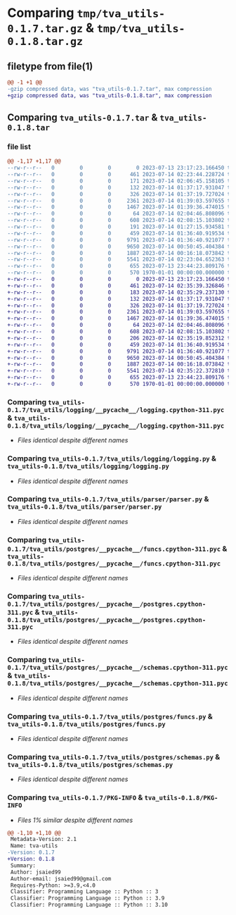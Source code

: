 # Comparing `tmp/tva_utils-0.1.7.tar.gz` & `tmp/tva_utils-0.1.8.tar.gz`

## filetype from file(1)

```diff
@@ -1 +1 @@
-gzip compressed data, was "tva_utils-0.1.7.tar", max compression
+gzip compressed data, was "tva_utils-0.1.8.tar", max compression
```

## Comparing `tva_utils-0.1.7.tar` & `tva_utils-0.1.8.tar`

### file list

```diff
@@ -1,17 +1,17 @@
--rw-r--r--   0        0        0        0 2023-07-13 23:17:23.166450 tva_utils-0.1.7/README.md
--rw-r--r--   0        0        0      461 2023-07-14 02:23:44.228724 tva_utils-0.1.7/pyproject.toml
--rw-r--r--   0        0        0      171 2023-07-14 02:06:45.158105 tva_utils-0.1.7/tva_utils/__init__.py
--rw-r--r--   0        0        0      132 2023-07-14 01:37:17.931047 tva_utils-0.1.7/tva_utils/logging/__init__.py
--rw-r--r--   0        0        0      326 2023-07-14 01:37:19.727024 tva_utils-0.1.7/tva_utils/logging/__pycache__/__init__.cpython-311.pyc
--rw-r--r--   0        0        0     2361 2023-07-14 01:39:03.597655 tva_utils-0.1.7/tva_utils/logging/__pycache__/logging.cpython-311.pyc
--rw-r--r--   0        0        0     1467 2023-07-14 01:39:36.474015 tva_utils-0.1.7/tva_utils/logging/logging.py
--rw-r--r--   0        0        0       64 2023-07-14 02:04:46.808096 tva_utils-0.1.7/tva_utils/parser/__init__.py
--rw-r--r--   0        0        0      608 2023-07-14 02:08:15.103802 tva_utils-0.1.7/tva_utils/parser/parser.py
--rw-r--r--   0        0        0      191 2023-07-14 01:27:15.934581 tva_utils-0.1.7/tva_utils/postgres/__init__.py
--rw-r--r--   0        0        0      459 2023-07-14 01:36:40.919534 tva_utils-0.1.7/tva_utils/postgres/__pycache__/__init__.cpython-311.pyc
--rw-r--r--   0        0        0     9791 2023-07-14 01:36:40.921077 tva_utils-0.1.7/tva_utils/postgres/__pycache__/funcs.cpython-311.pyc
--rw-r--r--   0        0        0     9650 2023-07-14 00:50:45.404384 tva_utils-0.1.7/tva_utils/postgres/__pycache__/postgres.cpython-311.pyc
--rw-r--r--   0        0        0     1887 2023-07-14 00:16:18.073842 tva_utils-0.1.7/tva_utils/postgres/__pycache__/schemas.cpython-311.pyc
--rw-r--r--   0        0        0     5541 2023-07-14 02:23:04.652363 tva_utils-0.1.7/tva_utils/postgres/funcs.py
--rw-r--r--   0        0        0      655 2023-07-13 23:44:23.809176 tva_utils-0.1.7/tva_utils/postgres/schemas.py
--rw-r--r--   0        0        0      570 1970-01-01 00:00:00.000000 tva_utils-0.1.7/PKG-INFO
+-rw-r--r--   0        0        0        0 2023-07-13 23:17:23.166450 tva_utils-0.1.8/README.md
+-rw-r--r--   0        0        0      461 2023-07-14 02:35:39.326846 tva_utils-0.1.8/pyproject.toml
+-rw-r--r--   0        0        0      183 2023-07-14 02:35:29.237130 tva_utils-0.1.8/tva_utils/__init__.py
+-rw-r--r--   0        0        0      132 2023-07-14 01:37:17.931047 tva_utils-0.1.8/tva_utils/logging/__init__.py
+-rw-r--r--   0        0        0      326 2023-07-14 01:37:19.727024 tva_utils-0.1.8/tva_utils/logging/__pycache__/__init__.cpython-311.pyc
+-rw-r--r--   0        0        0     2361 2023-07-14 01:39:03.597655 tva_utils-0.1.8/tva_utils/logging/__pycache__/logging.cpython-311.pyc
+-rw-r--r--   0        0        0     1467 2023-07-14 01:39:36.474015 tva_utils-0.1.8/tva_utils/logging/logging.py
+-rw-r--r--   0        0        0       64 2023-07-14 02:04:46.808096 tva_utils-0.1.8/tva_utils/parser/__init__.py
+-rw-r--r--   0        0        0      608 2023-07-14 02:08:15.103802 tva_utils-0.1.8/tva_utils/parser/parser.py
+-rw-r--r--   0        0        0      206 2023-07-14 02:35:19.852312 tva_utils-0.1.8/tva_utils/postgres/__init__.py
+-rw-r--r--   0        0        0      459 2023-07-14 01:36:40.919534 tva_utils-0.1.8/tva_utils/postgres/__pycache__/__init__.cpython-311.pyc
+-rw-r--r--   0        0        0     9791 2023-07-14 01:36:40.921077 tva_utils-0.1.8/tva_utils/postgres/__pycache__/funcs.cpython-311.pyc
+-rw-r--r--   0        0        0     9650 2023-07-14 00:50:45.404384 tva_utils-0.1.8/tva_utils/postgres/__pycache__/postgres.cpython-311.pyc
+-rw-r--r--   0        0        0     1887 2023-07-14 00:16:18.073842 tva_utils-0.1.8/tva_utils/postgres/__pycache__/schemas.cpython-311.pyc
+-rw-r--r--   0        0        0     5541 2023-07-14 02:35:22.372810 tva_utils-0.1.8/tva_utils/postgres/funcs.py
+-rw-r--r--   0        0        0      655 2023-07-13 23:44:23.809176 tva_utils-0.1.8/tva_utils/postgres/schemas.py
+-rw-r--r--   0        0        0      570 1970-01-01 00:00:00.000000 tva_utils-0.1.8/PKG-INFO
```

### Comparing `tva_utils-0.1.7/tva_utils/logging/__pycache__/logging.cpython-311.pyc` & `tva_utils-0.1.8/tva_utils/logging/__pycache__/logging.cpython-311.pyc`

 * *Files identical despite different names*

### Comparing `tva_utils-0.1.7/tva_utils/logging/logging.py` & `tva_utils-0.1.8/tva_utils/logging/logging.py`

 * *Files identical despite different names*

### Comparing `tva_utils-0.1.7/tva_utils/parser/parser.py` & `tva_utils-0.1.8/tva_utils/parser/parser.py`

 * *Files identical despite different names*

### Comparing `tva_utils-0.1.7/tva_utils/postgres/__pycache__/funcs.cpython-311.pyc` & `tva_utils-0.1.8/tva_utils/postgres/__pycache__/funcs.cpython-311.pyc`

 * *Files identical despite different names*

### Comparing `tva_utils-0.1.7/tva_utils/postgres/__pycache__/postgres.cpython-311.pyc` & `tva_utils-0.1.8/tva_utils/postgres/__pycache__/postgres.cpython-311.pyc`

 * *Files identical despite different names*

### Comparing `tva_utils-0.1.7/tva_utils/postgres/__pycache__/schemas.cpython-311.pyc` & `tva_utils-0.1.8/tva_utils/postgres/__pycache__/schemas.cpython-311.pyc`

 * *Files identical despite different names*

### Comparing `tva_utils-0.1.7/tva_utils/postgres/funcs.py` & `tva_utils-0.1.8/tva_utils/postgres/funcs.py`

 * *Files identical despite different names*

### Comparing `tva_utils-0.1.7/tva_utils/postgres/schemas.py` & `tva_utils-0.1.8/tva_utils/postgres/schemas.py`

 * *Files identical despite different names*

### Comparing `tva_utils-0.1.7/PKG-INFO` & `tva_utils-0.1.8/PKG-INFO`

 * *Files 1% similar despite different names*

```diff
@@ -1,10 +1,10 @@
 Metadata-Version: 2.1
 Name: tva-utils
-Version: 0.1.7
+Version: 0.1.8
 Summary: 
 Author: jsaied99
 Author-email: jsaied99@gmail.com
 Requires-Python: >=3.9,<4.0
 Classifier: Programming Language :: Python :: 3
 Classifier: Programming Language :: Python :: 3.9
 Classifier: Programming Language :: Python :: 3.10
```

